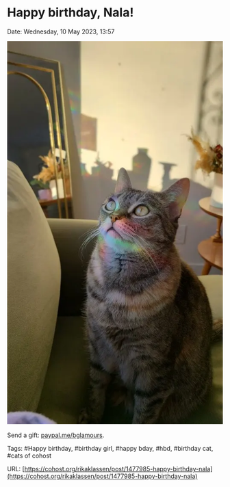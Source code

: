 # Happy birthday, Nala!

Date: Wednesday, 10 May 2023, 13:57

![Shorthair tabby cat with a prism reflecting rainbow off their face while sitting on a couch.](https://raw.githubusercontent.com/rikaklassen/Cohost/main/pictures/FH-L-XQVEAA0w4t.webp)

Send a gift: [paypal.me/bglamours](https://paypal.me/bglamours).

Tags: #Happy birthday, #birthday girl, #happy bday, #hbd, #birthday cat, #cats of cohost

URL: [https://cohost.org/rikaklassen/post/1477985-happy-birthday-nala](https://cohost.org/rikaklassen/post/1477985-happy-birthday-nala)
